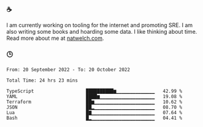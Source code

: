### ☕

I am currently working on tooling for the internet and promoting SRE. I am also writing some books and hoarding some data. I like thinking about time. Read more about me at [natwelch.com](https://natwelch.com).

### 🕒

<!--START_SECTION:waka-->

```text
From: 20 September 2022 - To: 20 October 2022

Total Time: 24 hrs 23 mins

TypeScript                   ██████████▆▁▁▁▁▁▁▁▁▁▁▁▁▁▁   42.99 %
YAML                         ████▆▁▁▁▁▁▁▁▁▁▁▁▁▁▁▁▁▁▁▁▁   19.08 %
Terraform                    ██▆▁▁▁▁▁▁▁▁▁▁▁▁▁▁▁▁▁▁▁▁▁▁   10.62 %
JSON                         ██▂▁▁▁▁▁▁▁▁▁▁▁▁▁▁▁▁▁▁▁▁▁▁   08.70 %
Lua                          █▇▁▁▁▁▁▁▁▁▁▁▁▁▁▁▁▁▁▁▁▁▁▁▁   07.64 %
Bash                         █▂▁▁▁▁▁▁▁▁▁▁▁▁▁▁▁▁▁▁▁▁▁▁▁   04.41 %
```

<!--END_SECTION:waka-->

